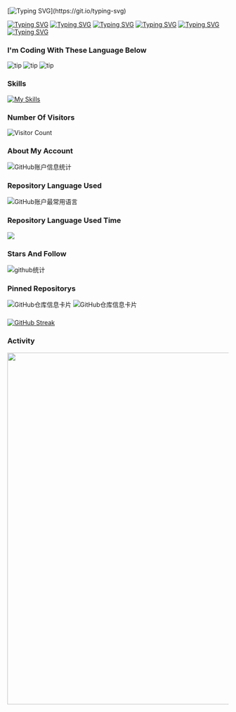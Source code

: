 [![Typing SVG](https://readme-typing-svg.demolab.com?font=Fira+Code&pause=1000&color=09F7A5&random=false&width=435&lines=Wellcome+to+my+homepage!)](https://git.io/typing-svg)

[![Typing SVG](https://readme-typing-svg.demolab.com?font=Fira+Code&pause=1000&color=09F7A5&random=false&width=600&lines=%F0%9F%98%84+I%E2%80%99m+currently+working+on+Web+Project)](https://git.io/typing-svg)
[![Typing SVG](https://readme-typing-svg.demolab.com?font=Fira+Code&size=18&pause=1000&color=F7F7F7&random=false&width=600&lines=%E2%9A%A1+I%E2%80%99m+currently+learning+Flutter)](https://git.io/typing-svg)
[![Typing SVG](https://readme-typing-svg.demolab.com?font=Fira+Code&size=18&pause=1000&color=F7F7F7&random=false&width=600&lines=%F0%9F%91%AF+I%E2%80%99m+looking+to+collaborate+on+PersonalProjects)](https://git.io/typing-svg)
[![Typing SVG](https://readme-typing-svg.demolab.com?font=Fira+Code&size=18&pause=1000&color=F7F7F7&random=false&width=600&lines=%F0%9F%A4%94+I%E2%80%99m+looking+for+help+with+Flutter)](https://git.io/typing-svg)
[![Typing SVG](https://readme-typing-svg.demolab.com?font=Fira+Code&size=18&pause=1000&color=F7F7F7&random=false&width=600&lines=%F0%9F%92%AC+Ask+me+about+Java%2FPython%2FGo)](https://git.io/typing-svg)
[![Typing SVG](https://readme-typing-svg.demolab.com?font=Fira+Code&size=18&pause=1000&color=F7F7F7&random=false&width=600&lines=%F0%9F%93%AB+How+to+reach+me%3A+SchrodingersFish%40outlook.com)](https://git.io/typing-svg)

### I'm Coding With These Language Below
![tip](https://badgen.net/badge/python/3.11/green?icon=github)   ![tip](https://badgen.net/badge/java/11/red?icon=github)   ![tip](https://badgen.net/badge/go/1.22/blue?icon=github)

### Skills
[![My Skills](https://skillicons.dev/icons?i=java,python,go,nodejs,jquery&theme=light)](https://skillicons.dev)

### Number Of Visitors 
![Visitor Count](https://profile-counter.glitch.me/{SchrodingerFish}/count.svg)

### About My Account
![GitHub账户信息统计](https://github-stats.ubrong.com/api?username=SchrodingerFish&show_icons=true&theme=tokyonight)

### Repository Language Used
![GitHub账户最常用语言](https://github-stats.ubrong.com/api/top-langs/?username=SchrodingerFish&layout=compact&theme=tokyonight&langs_count=20)

### Repository Language Used Time
<img align="center" src="https://github-readme-stats.vercel.app/api/wakatime?username=SchrodingerFish&theme=transparent&hide_border=true&layout=compact&langs_count=22" />

### Stars And Follow
![github统计](https://stats.justsong.cn/api/github?username=SchrodingerFish&theme=dark&lang=zh-CN)

### Pinned Repositorys
![GitHub仓库信息卡片](https://github-stats.ubrong.com/api/pin/?username=SchrodingerFish&repo=cochat-api&theme=dark)   ![GitHub仓库信息卡片](https://github-stats.ubrong.com/api/pin/?username=SchrodingerFish&repo=cloudflare-AI-workers&theme=dark)

### 
[![GitHub Streak](https://streak-stats.demolab.com?user=SchrodingerFish)](https://git.io/streak-stats)


### Activity
<img width="800" src="https://github-readme-activity-graph.vercel.app/graph?username=SchrodingerFish&theme=github-compact&hide_border=true&area=true" />
